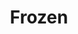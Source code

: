 ---
pid: LS134
title: Frozen
location_transcription: Downtown
zipcode: '80076'
outside_phl: 'XLacco Ameno CAMPANIA '
neighborhood: 
age: 
age_range: 
instagram: 
image_file_name: LS_134.jpg
proposal_transcription: Music from Frozen playing downtown Philadelphia
topic: Music,Philadelphia
topic_summary: 0, 0
type: Audio
keywords_other: 
credit: Amora
image_labels: 
twitter: 
facebook: 
permalink: "/monuments/ls134/"
layout: item-page
---